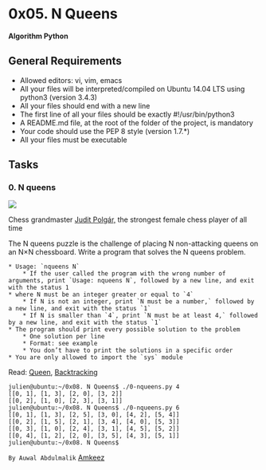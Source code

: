 # 0x05. N Queens
**Algorithm Python**

## General Requirements
* Allowed editors: vi, vim, emacs
* All your files will be interpreted/compiled on Ubuntu 14.04 LTS using python3 (version 3.4.3)
* All your files should end with a new line
* The first line of all your files should be exactly #!/usr/bin/python3
* A README.md file, at the root of the folder of the project, is mandatory
* Your code should use the PEP 8 style (version 1.7.*)
* All your files must be executable

## Tasks
### 0. N queens
![](Judit_Polgár.jpg)

Chess grandmaster [Judit Polgár,](https://en.wikipedia.org/wiki/Judit_Polg%C3%A1r) the strongest female chess player of all time

The N queens puzzle is the challenge of placing N non-attacking queens on an N×N chessboard. Write a program that solves the N queens problem.

	* Usage: `nqueens N`
		* If the user called the program with the wrong number of arguments, print `Usage: nqueens N`, followed by a new line, and exit with the status 1
	* where N must be an integer greater or equal to `4`
		* If N is not an integer, print `N must be a number,` followed by a new line, and exit with the status `1`
		* If N is smaller than `4`, print `N must be at least 4,` followed by a new line, and exit with the status `1`
	* The program should print every possible solution to the problem
		* One solution per line
		* Format: see example
		* You don’t have to print the solutions in a specific order
	* You are only allowed to import the `sys` module

Read: [Queen](https://en.wikipedia.org/wiki/Queen_%28chess%29), [Backtracking](https://en.wikipedia.org/wiki/Backtracking)
```
julien@ubuntu:~/0x08. N Queens$ ./0-nqueens.py 4
[[0, 1], [1, 3], [2, 0], [3, 2]]
[[0, 2], [1, 0], [2, 3], [3, 1]]
julien@ubuntu:~/0x08. N Queens$ ./0-nqueens.py 6
[[0, 1], [1, 3], [2, 5], [3, 0], [4, 2], [5, 4]]
[[0, 2], [1, 5], [2, 1], [3, 4], [4, 0], [5, 3]]
[[0, 3], [1, 0], [2, 4], [3, 1], [4, 5], [5, 2]]
[[0, 4], [1, 2], [2, 0], [3, 5], [4, 3], [5, 1]]
julien@ubuntu:~/0x08. N Queens$ 
````

``By Auwal Abdulmalik`` [Amkeez](https://github.com/Amkeez252)
